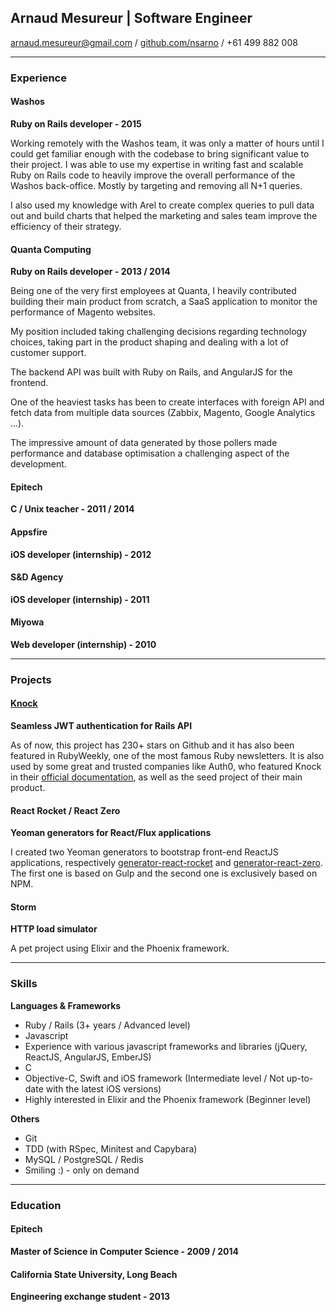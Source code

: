 ## Arnaud Mesureur | Software Engineer

[arnaud.mesureur@gmail.com](mailto:arnaud.mesureur@gmail.com) / [github.com/nsarno](https://github.com/nsarno) / +61 499 882 008

------

### Experience

#### Washos
**Ruby on Rails developer - 2015**

Working remotely with the Washos team, it was only a matter of hours until I could get familiar enough with the codebase to bring significant value to their project. I was able to use my expertise in writing fast and scalable Ruby on Rails code to heavily improve the overall performance of the Washos back-office. Mostly by targeting and removing all N+1 queries.

I also used my knowledge with Arel to create complex queries to pull data out and build charts that helped the marketing and sales team improve the efficiency of their strategy.

#### Quanta Computing
**Ruby on Rails developer - 2013 / 2014**

Being one of the very first employees at Quanta, I heavily contributed building their main product from scratch, a SaaS application to monitor the performance of Magento websites.

My position included taking challenging decisions regarding technology choices, taking part in the product shaping and dealing with a lot of customer support.

The backend API was built with Ruby on Rails, and AngularJS for the frontend.

One of the heaviest tasks has been to create interfaces with foreign API and fetch data from multiple data sources (Zabbix, Magento, Google Analytics ...).

The impressive amount of data generated by those pollers made performance and database optimisation a challenging aspect of the development.

#### Epitech
**C / Unix teacher - 2011 / 2014**

#### Appsfire
**iOS developer (internship) - 2012**

#### S&D Agency
**iOS developer (internship) - 2011**

#### Miyowa
**Web developer (internship) - 2010**

------

### Projects

#### [Knock](https://github.com/nsarno/knock)
**Seamless JWT authentication for Rails API**

As of now, this project has 230+ stars on Github and it has also been featured in RubyWeekly, one of the most famous Ruby newsletters. It is also used by some great and trusted companies like Auth0, who featured Knock in their [official documentation](https://auth0.com/docs/server-apis/rails), as well as the seed project of their main product.


#### React Rocket / React Zero
**Yeoman generators for React/Flux applications**

I created two Yeoman generators to bootstrap front-end ReactJS applications, respectively [generator-react-rocket](https://github.com/nsarno/generator-react-rocket) and [generator-react-zero](https://github.com/nsarno/generator-react-zero).
The first one is based on Gulp and the second one is exclusively based on NPM.


#### Storm
**HTTP load simulator**

A pet project using Elixir and the Phoenix framework.

------

### Skills

**Languages & Frameworks**

- Ruby / Rails (3+ years / Advanced level)
- Javascript
- Experience with various javascript frameworks and libraries (jQuery, ReactJS, AngularJS, EmberJS)
- C
- Objective-C, Swift and iOS framework (Intermediate level / Not up-to-date with the latest iOS versions)
- Highly interested in Elixir and the Phoenix framework (Beginner level)

**Others**

- Git
- TDD (with RSpec, Minitest and Capybara)
- MySQL / PostgreSQL / Redis
- Smiling :) - only on demand

------

### Education

#### Epitech
**Master of Science in Computer Science - 2009 / 2014**

#### California State University, Long Beach
**Engineering exchange student - 2013**
